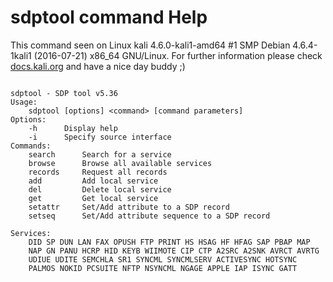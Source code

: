 # sdptool command Help
 
 This command seen on Linux kali 4.6.0-kali1-amd64 #1 SMP Debian 4.6.4-1kali1 (2016-07-21) x86_64 GNU/Linux. For further information please check [docs.kali.org](docs.kali.org) and have a nice day buddy ;) 

~~~

sdptool - SDP tool v5.36
Usage:
	sdptool [options] <command> [command parameters]
Options:
	-h		Display help
	-i		Specify source interface
Commands:
	search		Search for a service
	browse		Browse all available services
	records		Request all records
	add 		Add local service
	del 		Delete local service
	get 		Get local service
	setattr		Set/Add attribute to a SDP record
	setseq		Set/Add attribute sequence to a SDP record

Services:
	DID SP DUN LAN FAX OPUSH FTP PRINT HS HSAG HF HFAG SAP PBAP MAP 
	NAP GN PANU HCRP HID KEYB WIIMOTE CIP CTP A2SRC A2SNK AVRCT AVRTG 
	UDIUE UDITE SEMCHLA SR1 SYNCML SYNCMLSERV ACTIVESYNC HOTSYNC 
	PALMOS NOKID PCSUITE NFTP NSYNCML NGAGE APPLE IAP ISYNC GATT 
	

~~~
